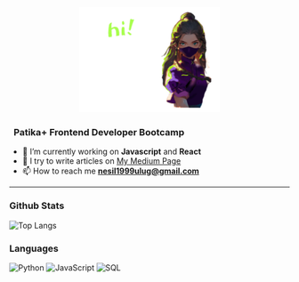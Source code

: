 
<p align="center">
  <img src="https://github.com/neslihan1999ulug/neslihan1999ulug/blob/main/neslihan.gif" width="50%" alt="Banner">
</p>
<h3 align="left">&nbsp; Patika+ Frontend Developer Bootcamp</h3>

- 🔭 I’m currently working on **Javascript** and **React**
- 📝 I try to write articles on [My Medium Page](https://medium.com/@neslihan-tosun)
- 📫 How to reach me **nesil1999ulug@gmail.com**

<hr>

### Github Stats
![Top Langs](https://github-readme-stats.vercel.app/api/top-langs/?username=neslihan1999ulug&layout=compact&theme=radical)

### Languages

![Python](https://img.shields.io/badge/-Python-000?&logo=Python)
![JavaScript](https://img.shields.io/badge/-JavaScript-000?&logo=JavaScript)
![SQL](https://img.shields.io/badge/-SQL-000?&logo=MySQL)




